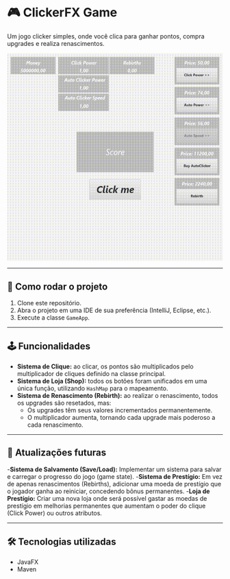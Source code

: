 # 🎮 ClickerFX Game

Um jogo clicker simples, onde você clica para ganhar pontos, compra upgrades e realiza renascimentos.

![Gameplay](assets/gameplay.gif)

---

## 🚀 Como rodar o projeto

1.  Clone este repositório.
2.  Abra o projeto em uma IDE de sua preferência (IntelliJ, Eclipse, etc.).
3.  Execute a classe `GameApp`.

---

## 🕹️ Funcionalidades

-   **Sistema de Clique:** ao clicar, os pontos são multiplicados pelo multiplicador de cliques definido na classe principal.
-   **Sistema de Loja (Shop):** todos os botões foram unificados em uma única função, utilizando `HashMap` para o mapeamento.
-   **Sistema de Renascimento (Rebirth):** ao realizar o renascimento, todos os upgrades são resetados, mas:
    -   Os upgrades têm seus valores incrementados permanentemente.
    -   O multiplicador aumenta, tornando cada upgrade mais poderoso a cada renascimento.

---

## 🔄 Atualizações futuras

-**Sistema de Salvamento (Save/Load):** Implementar um sistema para salvar e carregar o progresso do jogo (game state).
-**Sistema de Prestígio:** Em vez de apenas renascimentos (Rebirths), adicionar uma moeda de prestígio que o jogador ganha ao reiniciar, concedendo bônus permanentes.
-**Loja de Prestígio:** Criar uma nova loja onde será possível gastar as moedas de prestígio em melhorias permanentes que aumentam o poder do clique (Click Power) ou outros atributos.

---

## 🛠️ Tecnologias utilizadas

-   JavaFX
-   Maven
